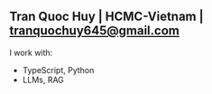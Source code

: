 ## Tran Quoc Huy | HCMC-Vietnam | tranquochuy645@gmail.com
I work with:
- TypeScript, Python
- LLMs, RAG
